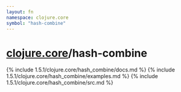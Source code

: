 ```yaml
---
layout: fn
namespace: clojure.core
symbol: "hash-combine"
---
```


# [clojure.core](../)/hash-combine

{% include 1.5.1/clojure.core/hash_combine/docs.md %}
{% include 1.5.1/clojure.core/hash_combine/examples.md %}
{% include 1.5.1/clojure.core/hash_combine/src.md %}

